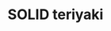 ---
layout: place
title: "SOLID teriyaki"
permalink: /washington/mill-creek/solid-teriyaki.html
stateAbbr: WA
stateName: Washington
cityName: Mill Creek
seo:
  name: "SOLID teriyaki"
  type: Restaurant
  links: http://www.solid-mt.com/
description: "Looking for sushi in Mill Creek, Washington? Check out SOLID teriyaki for a delightful Japanese dining experience. Enjoy a variety of sushi and other dishes ..."
place_id: ChIJVVWFCtgFkFQRxGTTIxnS0B4
photos:
  - name: >-
      places/ChIJVVWFCtgFkFQRxGTTIxnS0B4/photos/AeeoHcInUfa9OutdnJNUKCShJsZeu-zWjqLdLlldVZrX3412QJrhnksnIm8zGCrKIBe9iwn6-jLLz75lRshY2gMq-Sc4rzffZK-LV5zwbFedmalu4hbxWQXV7WzxoFN8Rllda8ZKhkddav1jsOLzhQDHfH4_pPg3xCkFyfSKsghs4vP2bV9BIBPV-_bSUFaIU3zsDPfCMM2NzJZAo6ruIgU1iZzfIIWA6zfWpMp6_IwmKK7XqihDKEjpe0KaXzvCP8K0DiEQtumA4LXkZRSlicQydIwRIXMTBTT4cSJXsedqyJd9BJtSiqWTwgSx5EhjMJV6aN81zGoLvBNZLGR9TsjkAbOKDj56pCGBwLFwA_aHl6Kb_nz8y-fs9sWcO-QjWKoeLhBWwLkMAutks_eLRoXZYXIbY0ZlLK3rCvy1Edg0CPoraA
    widthPx: 3072
    heightPx: 4080
    authorAttributions:
      - displayName: Richard Fuller
        uri: https://maps.google.com/maps/contrib/102781304575219075450
        photoUri: >-
          https://lh3.googleusercontent.com/a-/ALV-UjU26OomPsc0TEggikeNUFud9AXNN-UqgH7u6hxrRieBnaVNHFab=s100-p-k-no-mo
    flagContentUri: >-
      https://www.google.com/local/imagery/report/?cb_client=maps_api_places.places_api&image_key=!1e10!2sCIHM0ogKEICAgIC2t6-gVQ&hl=en-US
    googleMapsUri: >-
      https://www.google.com/maps/place//data=!3m4!1e2!3m2!1sCIHM0ogKEICAgIC2t6-gVQ!2e10!4m2!3m1!1s0x549005d80a855555:0x1ed0d21923d364c4
  - name: >-
      places/ChIJVVWFCtgFkFQRxGTTIxnS0B4/photos/AeeoHcKAD23z08BNWT9oeNekjHkvbxlpIqb42TUGly8HqTTF4aDaePVFZnLni_WjoqyP8kpHAcLHXwOFsMtJiahEi5adA8UiuVU4PS8wqxoo1byWNPNe7qfOgKGW0awcJz-eF5Kg6_Lc5p_EGpgvmeRHy3h1GkIFGPs7A30IdmVELb5e-VGvrOgcfCuR35vRLuXAWL8gYJhhPurkSF6ufbWCq6d4k7QdYzMVjO_7_lYBrqhbHR4MX6Z8TVtZvHNTbjAvSHUXT_7zvIX5R_PI3IM00akaanX7dyzqU086qCUS-tKVxgnYHoS-vXekN0EdixdfJZY8ruKdT_rRz_ZnpX1RLAAhZbTsVObzBtfar8rL1JUUptMnKpqtvJrsK9FtSCv5zkVJOKB4jr3UKpwltL5YnuGq8jPhFliO9UENWjadHZpczDRZ
    widthPx: 3600
    heightPx: 4800
    authorAttributions:
      - displayName: Chris Griggs
        uri: https://maps.google.com/maps/contrib/107859410610407302564
        photoUri: >-
          https://lh3.googleusercontent.com/a/ACg8ocJkfhbfaEH8mczWzCVpUaAySLw-Ek7IKos_GW7uRPCciFn5DQuw=s100-p-k-no-mo
    flagContentUri: >-
      https://www.google.com/local/imagery/report/?cb_client=maps_api_places.places_api&image_key=!1e10!2sCIHM0ogKEICAgICamJjz9AE&hl=en-US
    googleMapsUri: >-
      https://www.google.com/maps/place//data=!3m4!1e2!3m2!1sCIHM0ogKEICAgICamJjz9AE!2e10!4m2!3m1!1s0x549005d80a855555:0x1ed0d21923d364c4
  - name: >-
      places/ChIJVVWFCtgFkFQRxGTTIxnS0B4/photos/AeeoHcIekdFXBdFjqbEQn5TDfqXzoE1L7wVu_UcR1bL1mVoOvgITFAdZcHArWoiQha4HaLwyeDXvt4zOgrEves5GkpS4CG1UguCd5N1HtaWjQUB4qwHEp_XOC2RR50VxHXYMpv0iOT8ok00P0cO5IhtfkGAUVFBFViZSgH9-6dvTFhh5t6TD_Jxak7bhmSyhD2ndzHwq2kODxiI6xLy_s8q8QXsFF5Nk3uqFtdlV1JNsNG2Va9c-swTuj86wh7bgoG0HJV0MUhC6o21sjwdh_Cu7HPE5SE29OQL30xREltLPvcbpvehdx8amWyF4CgkO8NFY0d107kscR8JVdqIPGRJJqORscoptWlt8Kdk8F3gHZ35nEZF87mFSCiXKdx2MkMRBLV6c8SxQsI9XJResXamcz4O6GNJ_EDlpvh780SIlhb3hJ-86
    widthPx: 4080
    heightPx: 3072
    authorAttributions:
      - displayName: Richard Fuller
        uri: https://maps.google.com/maps/contrib/102781304575219075450
        photoUri: >-
          https://lh3.googleusercontent.com/a-/ALV-UjU26OomPsc0TEggikeNUFud9AXNN-UqgH7u6hxrRieBnaVNHFab=s100-p-k-no-mo
    flagContentUri: >-
      https://www.google.com/local/imagery/report/?cb_client=maps_api_places.places_api&image_key=!1e10!2sCIHM0ogKEICAgIC2t6_47AE&hl=en-US
    googleMapsUri: >-
      https://www.google.com/maps/place//data=!3m4!1e2!3m2!1sCIHM0ogKEICAgIC2t6_47AE!2e10!4m2!3m1!1s0x549005d80a855555:0x1ed0d21923d364c4
  - name: >-
      places/ChIJVVWFCtgFkFQRxGTTIxnS0B4/photos/AeeoHcKWOkDNju362WS6lyB13QqwWGXENRB_Gd79eVAielaaBbfZQeL885TwssnPcLMBna6aTR72x-BaRnsoBZv_CcmaDr0wZJrYhfjvYdjAU8oIzO115t7mNFcNts4VcKU9ZTJxmS_gX4dJF-1ft45CRKI9gPHM7_rwiF0zf9V-SYpEg0F_2oGLftQxUWkQ7Su_SEtC7VqVafPFROh83aYThAvm3EExTQKeb2HAYFSlvSgSKrDrIcBhQR9XAt5aE2Jsp35ZfdKyhHcmATY6utgKw6LNTSSqd5NQaf0sO8OuItZdSEavS9GGbNBiVY4QQeLgHlovDaNL4EDo7TkqiV1Os7PED5yu_e-ckdChOEbpQ-0zVQvisckRDSpewST9AArq_7gnndmX7ouLym6kwdoDsVyjiuCzVwG8sA4xmOaTVHu_YA
    widthPx: 3600
    heightPx: 4800
    authorAttributions:
      - displayName: Chris Griggs
        uri: https://maps.google.com/maps/contrib/107859410610407302564
        photoUri: >-
          https://lh3.googleusercontent.com/a/ACg8ocJkfhbfaEH8mczWzCVpUaAySLw-Ek7IKos_GW7uRPCciFn5DQuw=s100-p-k-no-mo
    flagContentUri: >-
      https://www.google.com/local/imagery/report/?cb_client=maps_api_places.places_api&image_key=!1e10!2sCIHM0ogKEICAgICamJiFLw&hl=en-US
    googleMapsUri: >-
      https://www.google.com/maps/place//data=!3m4!1e2!3m2!1sCIHM0ogKEICAgICamJiFLw!2e10!4m2!3m1!1s0x549005d80a855555:0x1ed0d21923d364c4
  - name: >-
      places/ChIJVVWFCtgFkFQRxGTTIxnS0B4/photos/AeeoHcK1elF8wPiiLTbm2zwOXIK7HPM2N_-ZaeuQ6XkzVT1YOv4Q1Kyx-wvKBCqLrplUVpfcZVdWK5SCtCOvT7Zdbp7IryEw4VDMiLaUVwl8Arr-yL5WEwnuHafXEekyYUczv8CmurZMfdOnc-b8d9MVvgU93T1VQqd2XmI9vaH6e4FYfIHwHzcPEoEYIbF699ptpTyDim5lnfv8gHBBi7FY0DZlE7lZH8irXLqd9ycPILXCXCWavKdmkRxxrRqEkjmFG7dyd9-MIxNhFqYFIgOwuC1WK_qgk35wsfpStF80YYbSRZf8FmY58R8p1AQ2LnVK2Lm4x7HO7ESyw3tKwn5kB_wCUjjkVRg4AGBlUo7ZHmlnLWgmZWZG__fjygbaqhlD4fMGNRcoMdrh-4uo9ysfuxL1Tgd-fTmAERrBK3_bFt7Yiw5T
    widthPx: 4032
    heightPx: 3024
    authorAttributions:
      - displayName: Jeremy Kuehl
        uri: https://maps.google.com/maps/contrib/109185373500384134771
        photoUri: >-
          https://lh3.googleusercontent.com/a/ACg8ocIMa5-4yGTYkGqGg6GBd_K_OrMJfFsLs4a7B7r-CfhARIQrIA=s100-p-k-no-mo
    flagContentUri: >-
      https://www.google.com/local/imagery/report/?cb_client=maps_api_places.places_api&image_key=!1e10!2sCIHM0ogKEICAgICV6dHQgAE&hl=en-US
    googleMapsUri: >-
      https://www.google.com/maps/place//data=!3m4!1e2!3m2!1sCIHM0ogKEICAgICV6dHQgAE!2e10!4m2!3m1!1s0x549005d80a855555:0x1ed0d21923d364c4
  - name: >-
      places/ChIJVVWFCtgFkFQRxGTTIxnS0B4/photos/AeeoHcKo9a3mVeUNlDqO5EcUJ8cYlV1mHLQEXGa5sC_b97niDXUbr55bMWB9DlNlxuL3lxFD2XROM-5OH4R8zO5zU2rK0o1tLGxzpdpXWzy48Btsee5NX0r4tJrXgAt3Vt7mzSgqK7zoxYruwv_4x0q-gxq7WPuQxb4VUPCbX1CtUzF0LoCQKYz0TF8rzwaBoJDI0RKTSO4Xe4-p7dU0sa7pn7jAZQy081fuFM-JsaSlv9JIwZRyweaImbNN0Z44ppphf4Dai-FQ5I6Tn8PSsO3VJ0IJ7tjJxC6JHesCsmF4Fk9HHhHB0OQRnmicpn0zzy5hCv_6PE39ZR3JP7ZaDhNgbTp7Xp4HxdQ7gnq5NLKl43Q-EsoZXGZtzyzRTkHt-ODj5GxVOoA251mJeKUlg1IfTZehKdoKAlkVT9TiE7L8JBZm5A
    widthPx: 3000
    heightPx: 4000
    authorAttributions:
      - displayName: Richard Fuller
        uri: https://maps.google.com/maps/contrib/102781304575219075450
        photoUri: >-
          https://lh3.googleusercontent.com/a-/ALV-UjU26OomPsc0TEggikeNUFud9AXNN-UqgH7u6hxrRieBnaVNHFab=s100-p-k-no-mo
    flagContentUri: >-
      https://www.google.com/local/imagery/report/?cb_client=maps_api_places.places_api&image_key=!1e10!2sCIHM0ogKEICAgICkveSMeg&hl=en-US
    googleMapsUri: >-
      https://www.google.com/maps/place//data=!3m4!1e2!3m2!1sCIHM0ogKEICAgICkveSMeg!2e10!4m2!3m1!1s0x549005d80a855555:0x1ed0d21923d364c4
  - name: >-
      places/ChIJVVWFCtgFkFQRxGTTIxnS0B4/photos/AeeoHcKAXkupmiEWh6YpzzsHiLgffIxQ7SFpqirBNAoM9lR79KesvLKmC0mAXAHgLudr3MeBUgsQVhFvgKNkQGBit0hsXrie7AnsAk3craKjYS-zcgBeTONkd9mW2SagaTNrMzQwW6mAQS8dSP4VxmI9VGNimAVETMdnbc390CDMOoLrLCUl2tiMjXdjrOg2gUV_HMFP8xuMcJcBA8EVt4oSQ3YFNiX8UwHJIvfTSv1xFJX3bLpSLpVgyYSXgqCpx93uQIOty6onqnv0pDgjwBRyd3egIKai02D8gXc9pvOM8U2Vy4AuCentC_kd-yEDvYrrKfdaKpvRF9Z9rpbC0wKPLiObolvuROo-MyqS38KZDGF5akbHnwBb4g31SRDfkGmc-BdM5Jeq4ORh_BGk8EDDEPCmgzPQYHVmlniXyh3_hbs
    widthPx: 1080
    heightPx: 1920
    authorAttributions:
      - displayName: Mimierz Kogs
        uri: https://maps.google.com/maps/contrib/114503397374111899029
        photoUri: >-
          https://lh3.googleusercontent.com/a/ACg8ocKmmPSG8_rLJxrI7kGrtLsGHCGQjh4u1ihkxyo0mUcO1XrOgQ=s100-p-k-no-mo
    flagContentUri: >-
      https://www.google.com/local/imagery/report/?cb_client=maps_api_places.places_api&image_key=!1e10!2sCIHM0ogKEICAgIDEutGLaA&hl=en-US
    googleMapsUri: >-
      https://www.google.com/maps/place//data=!3m4!1e2!3m2!1sCIHM0ogKEICAgIDEutGLaA!2e10!4m2!3m1!1s0x549005d80a855555:0x1ed0d21923d364c4
  - name: >-
      places/ChIJVVWFCtgFkFQRxGTTIxnS0B4/photos/AeeoHcL8OIdVvoR3_-sSqCgblcbrctPAWjSUDttZi8elkH_y-VONjwMj6aY47ZPK-1H0eNYWrWn1dASLO5QDcjC2jzEoYCY65ue6RwIesykU68YnQLMPZnUGN0xvOsB5TqqRrKIlBz3ZTLDF6kyOMSpOYbGD3vGTCjZ7ZJbKw-Y-xXSd3VvdZit6gBoJP00zr9ytdUKdLlzs03fwTiNGZXGqTwmY2_N3F9_g-GDGzrDsIJC0Pasa7yhgkPNy14Qqh3aTkjgMyk_rA5azjs8u5Q9hbaVN5RWZzJ4BzeaU9PPZ_H-cMcwerfnty_fd2E5wbs3QZdMYGqmzDglUC0cvaqbaNJzUy8-3BANK3IWkTdQRBx3x1JfOddPmF1CvtpAsj8wt9juoXybrBWSNprG-uHd0U5BgAB6UDmQCxKns6nbyuMFpF3I
    widthPx: 3072
    heightPx: 4080
    authorAttributions:
      - displayName: Richard Fuller
        uri: https://maps.google.com/maps/contrib/102781304575219075450
        photoUri: >-
          https://lh3.googleusercontent.com/a-/ALV-UjU26OomPsc0TEggikeNUFud9AXNN-UqgH7u6hxrRieBnaVNHFab=s100-p-k-no-mo
    flagContentUri: >-
      https://www.google.com/local/imagery/report/?cb_client=maps_api_places.places_api&image_key=!1e10!2sCIHM0ogKEICAgIC2t6_AzgE&hl=en-US
    googleMapsUri: >-
      https://www.google.com/maps/place//data=!3m4!1e2!3m2!1sCIHM0ogKEICAgIC2t6_AzgE!2e10!4m2!3m1!1s0x549005d80a855555:0x1ed0d21923d364c4
  - name: >-
      places/ChIJVVWFCtgFkFQRxGTTIxnS0B4/photos/AeeoHcKM9dURx7rP3Nb-YyBSGLZwGtd8AjodmpyZTFX_tF-25mKzsRZHy96ZXGEHQkEa4SPMNUJOIHa0RDWNQit0VAOU0jZHSTLkC0dAf9ea2NrrgjD63OijQUbMbIqn1Zcp3IK1Y0QMPGlFhxvp61u2B38xrgboX6Na3jWJ_WRBiYjXkcNICe7MIW_FOSl6wqZrxuIGkG0p0i87QNOy_PijfXnRW_4xkSrDXIjDGMohT_HSCxJwBz86re6y2Fa7dgaMIn6NKsp6uUqNqLiH5r5XuwuNP7cTJhmMcDrzrpqrfWXcpdq1B4CG-amOA0pYI9oXV9crTg1Z-D38Yn0S6cMyKx5cO-_wHbZy3UWI2LR1dYGsXpjkvYw9KqP3axpmwgRk6sLePQzR_B0YFObsMjzeas_bixl6qOknPPUtGfgL4MA
    widthPx: 2592
    heightPx: 1944
    authorAttributions:
      - displayName: Richard Fuller
        uri: https://maps.google.com/maps/contrib/102781304575219075450
        photoUri: >-
          https://lh3.googleusercontent.com/a-/ALV-UjU26OomPsc0TEggikeNUFud9AXNN-UqgH7u6hxrRieBnaVNHFab=s100-p-k-no-mo
    flagContentUri: >-
      https://www.google.com/local/imagery/report/?cb_client=maps_api_places.places_api&image_key=!1e10!2sCIHM0ogKEICAgIDK9ZunEQ&hl=en-US
    googleMapsUri: >-
      https://www.google.com/maps/place//data=!3m4!1e2!3m2!1sCIHM0ogKEICAgIDK9ZunEQ!2e10!4m2!3m1!1s0x549005d80a855555:0x1ed0d21923d364c4
  - name: >-
      places/ChIJVVWFCtgFkFQRxGTTIxnS0B4/photos/AeeoHcKoC1aJnGO_5957d4tFX692DMckbacJtVf1Fp8BRyaUKcuxHZ3GSRH-91qNlNhSinyV1K6Soss_MheRwwWPkNAugllcrUxtVT62Hvqeax_gLTNYdksGa6nmaLghoBLjM_q_tUyxyc7QOi5z9wKnOgj1Fw1lyxL5L9SyTQbRlDb4EGJzOydR6OJ2tyyLdgTh1K_Fl-d1wEtlgwGh1JtMbtCgyN2b-2Y7lGyQIBqfMsrykN5XnHbngbbrZAALIwZpLHZxa_E3WGwI--eGZfcZ97UULbWHb0riKt15fKUHO4SEnBQBzB4JMKNuZtICXcc1NArGA-bMUYNcXbppzCmUfcVzPuDWQjHlNZdq9na0rGaKpBnFJ4M0oUKr-j6x3fggOKmmwLbFXgZSfYs24GCJnC7vBrRImck8fNQZSf65KDNSiTeP
    widthPx: 2268
    heightPx: 4032
    authorAttributions:
      - displayName: Jeremy Haverfield
        uri: https://maps.google.com/maps/contrib/101265515227391251536
        photoUri: >-
          https://lh3.googleusercontent.com/a/ACg8ocIZPCil55bMZYY7o9Pn4ADNT82CzfShZIxd1gfcu9taA9kWdw=s100-p-k-no-mo
    flagContentUri: >-
      https://www.google.com/local/imagery/report/?cb_client=maps_api_places.places_api&image_key=!1e10!2sCIHM0ogKEICAgICixd7MowE&hl=en-US
    googleMapsUri: >-
      https://www.google.com/maps/place//data=!3m4!1e2!3m2!1sCIHM0ogKEICAgICixd7MowE!2e10!4m2!3m1!1s0x549005d80a855555:0x1ed0d21923d364c4
address: 15603 Main St B104, Mill Creek, WA 98012, USA
street: 15603 Main St B104
city: Mill Creek
state: WA
zip: '98012'
country: USA
neighborhood: null
latitude: '47.856374'
longitude: '-122.220754'
accessibility_options:
  wheelchairAccessibleParking: true
  wheelchairAccessibleEntrance: true
  wheelchairAccessibleRestroom: true
  wheelchairAccessibleSeating: true
business_status: OPERATIONAL
name: SOLID teriyaki
google_maps_links:
  directionsUri: >-
    https://www.google.com/maps/dir//''/data=!4m7!4m6!1m1!4e2!1m2!1m1!1s0x549005d80a855555:0x1ed0d21923d364c4!3e0
  placeUri: https://maps.google.com/?cid=2220505621710726340
  writeAReviewUri: >-
    https://www.google.com/maps/place//data=!4m3!3m2!1s0x549005d80a855555:0x1ed0d21923d364c4!12e1
  reviewsUri: >-
    https://www.google.com/maps/place//data=!4m4!3m3!1s0x549005d80a855555:0x1ed0d21923d364c4!9m1!1b1
  photosUri: >-
    https://www.google.com/maps/place//data=!4m3!3m2!1s0x549005d80a855555:0x1ed0d21923d364c4!10e5
primary_type: Asian Restaurant
opening_hours:
  regular: null
  current: null
secondary_opening_hours:
  regular:
    weekdayDescriptions: null
    type: null
  current:
    weekdayDescriptions: null
    type: null
phone: (425) 379-5000
price_level: PRICE_LEVEL_MODERATE
price_range: $10 &ndash; $20
rating: '4.5'
rating_count: 168
website: http://www.solid-mt.com/
reviews: null
parking_options: null
payment_options: null
allow_dogs: null
curbside_pickup: null
delivery: null
dine_in: null
good_for_children: null
good_for_groups: null
good_for_sports: null
live_music: null
menu_for_children: null
outdoor_seating: null
reservable: null
restroom: null
serves_beer: null
serves_breakfast: null
serves_brunch: null
serves_cocktails: null
serves_coffee: null
serves_dinner: null
serves_dessert: null
serves_lunch: null
serves_vegetarian_food: null
serves_wine: null
takeout: null
summary: null

---